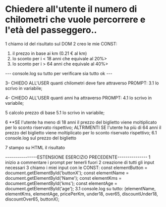 # Chiedere all'utente il numero di chilometri che vuole percorrere e l'età del passeggero..

1 chiamo id del risultato sul DOM
2 creo le mie CONST: <OL>
<LI>il prezzo in base ai km (0.21 € al km)</li>
<LI> lo sconto per i < 18 anni che equivale al 20%></li>
<LI> lo sconto per i > 64 anni che equivale al 40%></li>
</OL> 

--- console.log su tutto per verificare sia tutto ok ---


3-  CHIEDO ALL'USER quanti chilometri deve fare attraverso PROMPT:
3.1 lo scrivo in variabile;

4-  CHIEDO ALL'USER quanti anni ha attraverso PROMPT:
4.1 lo scrivo in variabile;

5 calcolo prezzo di base
5.1 lo scrivo in variabile;

6 **SE l'utente ha meno di 18 anni
        il prezzo del biglietto viene moltiplicato per lo sconto riservato rispettivo;
        ALTRIMENTI SE l'utente ha più di 64 anni
        il prezzo del biglietto viene moltiplicato per lo sconto riservato 
        rispettivo;
6.1 console.log sul prezzo del biglietto

7 stampo su HTML il risultato

----------------ESTENSIONE ESERCIZIO PRECEDENTE---------------
1 inizio a commentare i prompt per tenerli fuori 
2 creazione di tutti gli input necessari
3 chiamo i miei input con le CONST:
const elementButton = document.getElementById('buttonX');
const elementName = document.getElementById('Name');
const elementKms = document.getElementById('kms');
const elementAge = document.getElementById('age');
3.1 console.log su tutto: (elementName, elementKms, elementAge, pricePerKm, under18, over65, discountUnder18, discountOver65, buttonX);





